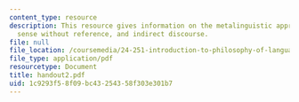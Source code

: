 ```yaml
---
content_type: resource
description: This resource gives information on the metalinguistic approach to identity,
  sense without reference, and indirect discourse.
file: null
file_location: /coursemedia/24-251-introduction-to-philosophy-of-language-spring-2005/1c9293f58f09bc43254358f303e301b7_handout2.pdf
file_type: application/pdf
resourcetype: Document
title: handout2.pdf
uid: 1c9293f5-8f09-bc43-2543-58f303e301b7
---
```

